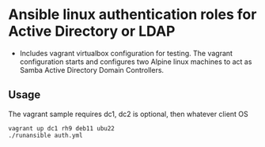 # Ansible linux authentication roles for Active Directory or LDAP

* Includes vagrant virtualbox configuration for testing. The vagrant configuration starts and configures two Alpine linux machines to act as Samba Active Directory Domain Controllers.

## Usage

The vagrant sample requires dc1, dc2 is optional, then whatever client OS

```
vagrant up dc1 rh9 deb11 ubu22
./runansible auth.yml
```
